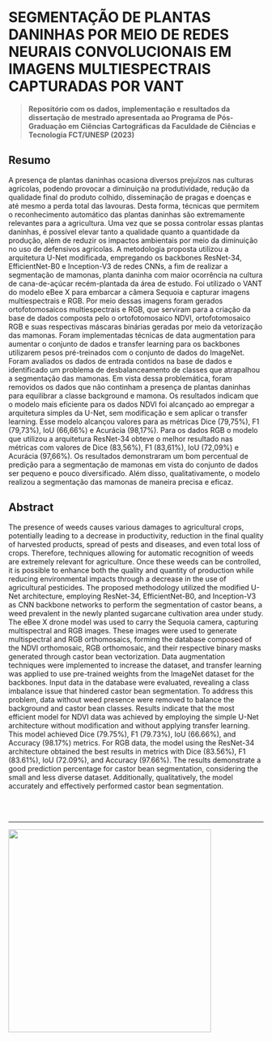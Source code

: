 <h1>SEGMENTAÇÃO DE PLANTAS DANINHAS POR MEIO DE REDES NEURAIS CONVOLUCIONAIS EM IMAGENS MULTIESPECTRAIS CAPTURADAS POR VANT</h1>

> **Repositório com os dados, implementação e resultados da dissertação de mestrado apresentada ao Programa de Pós-Graduação em Ciências Cartográficas da Faculdade de Ciências e Tecnologia FCT/UNESP (2023)**

<h2>Resumo</h2>
A presença de plantas daninhas ocasiona diversos prejuízos nas culturas agrícolas, podendo provocar a diminuição na produtividade, redução da qualidade final do produto colhido, disseminação de pragas e doenças e até mesmo a perda total das lavouras. Desta forma, técnicas que permitem o reconhecimento automático das plantas daninhas são extremamente relevantes para a agricultura. Uma vez que se possa controlar essas plantas daninhas, é possível elevar tanto a qualidade quanto a quantidade da produção, além de reduzir os impactos ambientais por meio da diminuição no uso de defensivos agrícolas. A metodologia proposta utilizou a arquitetura U-Net modificada, empregando os backbones ResNet-34, EfficientNet-B0 e Inception-V3 de redes CNNs, a fim de realizar a segmentação de mamonas, planta daninha com maior ocorrência na cultura de cana-de-açúcar recém-plantada da área de estudo. Foi utilizado o VANT do modelo eBee X para embarcar a câmera Sequoia e capturar imagens multiespectrais e RGB. Por meio dessas imagens foram gerados ortofotomosaicos multiespectrais e RGB, que serviram para a criação da base de dados composta pelo o ortofotomosaico NDVI, ortofotomosaico RGB e suas respectivas máscaras binárias geradas por meio da vetorização das mamonas. Foram implementadas técnicas de data augmentation para aumentar o conjunto de dados e transfer learning para os backbones utilizarem pesos pré-treinados com o conjunto de dados do ImageNet. Foram avaliados os dados de entrada contidos na base de dados e identificado um problema de desbalanceamento de classes que atrapalhou a segmentação das mamonas. Em vista dessa problemática, foram removidos os dados que não continham a presença de plantas daninhas para equilibrar a classe background e mamona. Os resultados indicam que o modelo mais eficiente para os dados NDVI foi alcançado ao empregar a arquitetura simples da U-Net, sem modificação e sem aplicar o transfer learning. Esse modelo alcançou valores para as métricas Dice (79,75%), F1 (79,73%), IoU (66,66%) e Acurácia (98,17%). Para os dados RGB o modelo que utilizou a arquitetura ResNet-34 obteve o melhor resultado nas métricas com valores de Dice (83,56%), F1 (83,61%), IoU (72,09%) e Acurácia (97,66%). Os resultados demonstraram um bom percentual de predição para a segmentação de mamonas em vista do conjunto de dados ser pequeno e pouco diversificado. Além disso, qualitativamente, o modelo realizou a segmentação das mamonas de maneira precisa e eficaz.

<h2>Abstract</h2>
The presence of weeds causes various damages to agricultural crops, potentially leading to a decrease in productivity, reduction in the final quality of harvested products, spread of pests and diseases, and even total loss of crops. Therefore, techniques allowing for automatic recognition of weeds are extremely relevant for agriculture. Once these weeds can be controlled, it is possible to enhance both the quality and quantity of production while reducing environmental impacts through a decrease in the use of agricultural pesticides. The proposed methodology utilized the modified U-Net architecture, employing ResNet-34, EfficientNet-B0, and Inception-V3 as CNN backbone networks to perform the segmentation of castor beans, a weed prevalent in the newly planted sugarcane cultivation area under study. The eBee X drone model was used to carry the Sequoia camera, capturing multispectral and RGB images. These images were used to generate multispectral and RGB orthomosaics, forming the database composed of the NDVI orthomosaic, RGB orthomosaic, and their respective binary masks generated through castor bean vectorization. Data augmentation techniques were implemented to increase the dataset, and transfer learning was applied to use pre-trained weights from the ImageNet dataset for the backbones. Input data in the database were evaluated, revealing a class imbalance issue that hindered castor bean segmentation. To address this problem, data without weed presence were removed to balance the background and castor bean classes. Results indicate that the most efficient model for NDVI data was achieved by employing the simple U-Net architecture without modification and without applying transfer learning. This model achieved Dice (79.75%), F1 (79.73%), IoU (66.66%), and Accuracy (98.17%) metrics. For RGB data, the model using the ResNet-34 architecture obtained the best results in metrics with Dice (83.56%), F1 (83.61%), IoU (72.09%), and Accuracy (97.66%). The results demonstrate a good prediction percentage for castor bean segmentation, considering the small and less diverse dataset. Additionally, qualitatively, the model accurately and effectively performed castor bean segmentation.

<br></br>
<hr></hr>
<img src="https://user-images.githubusercontent.com/132958389/236960802-83cd0d83-77eb-4e26-8d4e-f98955dd8e4b.png" width="400">
